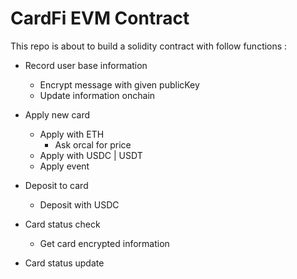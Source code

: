 # CardFi EVM Contract 

This repo is about to build a solidity contract with follow functions :

- Record user base information 
    - Encrypt message with given publicKey
    - Update information onchain 

- Apply new card
    - Apply with ETH
        - Ask orcal for price 
    - Apply with USDC | USDT
    - Apply event

- Deposit to card
    - Deposit with USDC

- Card status check
    - Get card encrypted information 

- Card status update
